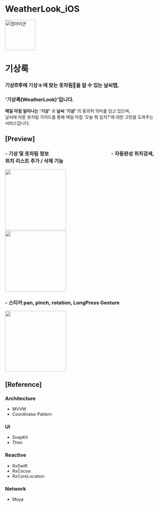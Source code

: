 # WeatherLook_iOS
<img width="100" alt="앱아이콘" src="https://user-images.githubusercontent.com/61855905/158123608-bb0089af-0bdb-400a-9d8e-36232b3d06c8.png"> 

# 기상룩
### 기상⏰후에 기상☀️에 맞는 옷차림👕을 알 수 있는 날씨앱,</br>
### '기상룩(WeatherLook)'입니다.
**매일 아침 일어나는 '기상'** 과 **날씨 '기상'** 의 중의적 의미를 담고 있으며,</br>
날씨에 따른 옷차림 가이드를 통해 매일 아침 '오늘 뭐 입지?'에 대한 고민을 도와주는 서비스입니다.

## [Preview]
### - 기상 및 옷차림 정보 &nbsp; &nbsp; &nbsp; &nbsp; &nbsp; &nbsp; &nbsp; &nbsp; &nbsp; &nbsp; &nbsp; &nbsp; &nbsp; &nbsp; &nbsp; &nbsp; &nbsp; &nbsp; &nbsp; &nbsp; &nbsp; &nbsp; &nbsp; &nbsp; &nbsp; &nbsp; - 자동완성 위치검색, 위치 리스트 추가 / 삭제 기능
<img src="https://user-images.githubusercontent.com/61855905/158514842-c769709d-df1d-4845-a55d-28b470a75b57.gif" width="200" /> &nbsp; &nbsp; &nbsp; &nbsp; &nbsp; &nbsp; &nbsp; &nbsp; &nbsp; &nbsp; &nbsp; &nbsp; &nbsp; &nbsp; &nbsp; &nbsp; &nbsp; &nbsp; &nbsp; &nbsp; &nbsp; &nbsp; &nbsp; &nbsp; <img src="https://user-images.githubusercontent.com/61855905/158515323-049e99e6-11c4-4d1e-81df-c3ce885e9dde.gif" width="200" />

### - 스티커 pan, pinch, rotation, LongPress Gesture
<img src="https://user-images.githubusercontent.com/61855905/174353040-9a8c3292-3fc6-4e43-924e-ccab3da2ac94.gif" width="200" />


## [Reference]
 ### Architecture
- MVVM
- Coordinator Pattern

 ### UI
- SnapKit
- Then

 ### Reactive
- RxSwift
- RxCocoa
- RxCoreLocation

 ### Network
- Moya
